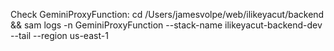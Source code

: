 Check GeminiProxyFunction:
cd /Users/jamesvolpe/web/ilikeyacut/backend && sam logs -n GeminiProxyFunction --stack-name ilikeyacut-backend-dev --tail --region us-east-1
